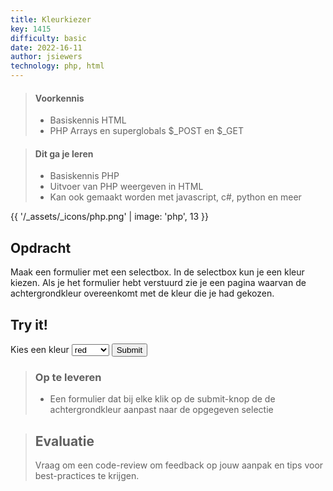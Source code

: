 ```yaml
---
title: Kleurkiezer
key: 1415
difficulty: basic
date: 2022-16-11
author: jsiewers
technology: php, html
---
```


> #### Voorkennis
> * Basiskennis HTML
> * PHP Arrays en superglobals $_POST en $_GET

> #### Dit ga je leren
> * Basiskennis PHP
> * Uitvoer van PHP weergeven in HTML
> * Kan ook gemaakt worden met javascript, c#, python en meer

{{ '/_assets/_icons/php.png'  | image: 'php', 13 }}

## Opdracht
Maak een formulier met een selectbox. In de selectbox kun je een kleur kiezen. 
Als je het formulier hebt verstuurd zie je een pagina waarvan de achtergrondkleur overeenkomt met de kleur die je had gekozen.

## Try it!

<div class="html">
    <form action="https://static.edutorial.nl/php/color_background.php" method="post">
        <label for="kleur">Kies een kleur</label>
        <select name="kleur">
            <option>red</option>
            <option>blue</option>
            <option>yellow</option>
            <option>pink</option>
        </select>
        <input type="submit">
    </form>
</div>

> ### Op te leveren
> * Een formulier dat bij elke klik op de submit-knop de de achtergrondkleur aanpast naar de opgegeven selectie

> ## Evaluatie
> Vraag om een code-review om feedback op jouw aanpak en tips voor best-practices te krijgen.<br>
